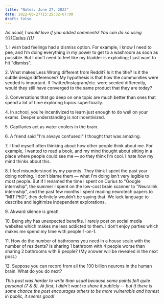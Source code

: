 ```yaml
---
title: "Notes: June 27, 2022"
date: 2022-06-27T15:25:32-07:00
draft: false
---
```


_As usual, I would love if you added comments! You can do so using {{<rawhtml>}}<a href="https://curius.app" target="_blank">Curius</a>.{{</rawhtml>}}_

1\. I wish bad feelings had a dismiss option. For example, I know I need to pee, and I’m doing everything in my power to get to a washroom as soon as possible. But I don’t need to feel like my bladder is exploding; I just want to hit "dismiss".

2\. What makes Less Wrong different from Reddit? Is it the title? Is it the subtle design differences? My hypothesis is that how the communities were seeded is important. If Twitter/Instagram/etc. were seeded differently, would they still have converged to the same product that they are today?

3\. Conversations that go deep on one topic are much better than ones that spend a lot of time exploring topics superficially.

4\. In school, you’re incentivized to learn just enough to do well on your exams. Deeper understanding is not incentivized.

5\. Capillaries act as water coolers in the brain.

6\. A friend said "I'm always confused!" I thought that was amazing.

7\. I find myself often thinking about how other people think about me. For example, I wanted to read a book, and my mind thought about sitting in a place where people could see me — so they think I’m cool. I hate how my mind thinks about this.

8\. I feel misunderstood by my parents. They think I spent the past year doing nothing. I don't blame them — what I'm doing isn't very legible to most people. But if I renamed the time I spent on Curius to "Google internship", the summer I spent on the low-cost brain scanner to "Neuralink internship", and the past few months I spent reading neurotech papers to "MIT PhD", they definitely wouldn’t be saying that. We lack language to describe and legitimize independent explorations.

9\. Akward silence is great!

10\. Being shy has unexpected benefits. I rarely post on social media websites which makes me less addicted to them. I don’t enjoy parties which makes me spend my time with people 1-on-1.

11\. How do the number of bathrooms you need in a house scale with the number of residents? Is sharing 1 bathroom with 4 people worse than sharing 2 bathrooms with 9 people? (My answer will be revealed in the next post.)

12\. Suppose you can record from all the 100 billion neurons in the human brain. What do you do next?

_This post was harder to write than usual because some points felt quite personal (7 & 8). At first, I didn't want to share it publicly -- but if there is some chance the post encourages others to be more vulnerable and honest in public, it seems good!_
